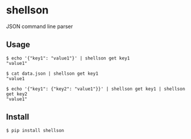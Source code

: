 # shellson
JSON command line parser

## Usage
`$ echo '{"key1": "value1"}' | shellson get key1`  
`"value1"`  

`$ cat data.json | shellson get key1`  
`"value1`

`$ echo '{"key1": {"key2": "value1"}}' | shellson get key1 | shellson get key2`  
`"value1"`

## Install
`$ pip install shellson`
